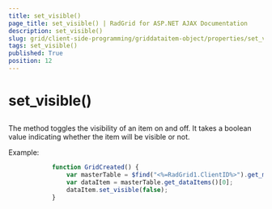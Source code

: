 ```yaml
---
title: set_visible()
page_title: set_visible() | RadGrid for ASP.NET AJAX Documentation
description: set_visible()
slug: grid/client-side-programming/griddataitem-object/properties/set_visible()
tags: set_visible()
published: True
position: 12
---
```


# set_visible()



## 

The method toggles the visibility of an item on and off. It takes a boolean value indicating whether the item will be visible or not.

Example:

````JavaScript
	        function GridCreated() {
	            var masterTable = $find("<%=RadGrid1.ClientID%>").get_masterTableView();
	            var dataItem = masterTable.get_dataItems()[0]; 
	            dataItem.set_visible(false);
	        }
````



